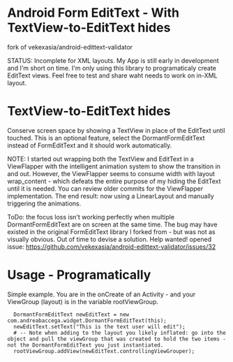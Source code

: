 # Android Form EditText - With TextView-to-EditText hides

fork of vekexasia/android-edittext-validator


STATUS: Incomplete for XML layouts. My App is still early in development and I'm short on time. I'm only using this library to programaticaly create EditText views.  Feel free to test and share waht needs to work on in-XML layout.


# TextView-to-EditText hides

Conserve screen space by showing a TextView in place of the EditText until touched.  This is an optional feature, select the DormantFormEditText instead of FormEditText and it should work automatically.

NOTE: I started out wrapping both the TextView and EditText in a ViewFlapper with the intelligent animation system to show the transition in and out.  However, the ViewFlapper seems to consume width with layout wrap_content - which defeats the entire purpose of my hiding the EditText until it is needed.  You can review older commits for the ViewFlapper implementation.  The end result: now using a LinearLayout and manually triggering the animations.

ToDo: the focus loss isn't working perfectly when multiple DormantFormEditText are on screen at the same time. The bug may have existed in the original FormEditText library I forked from - but was not as visually obvious. Out of time to devise a solution. Help wanted!  opened issue: https://github.com/vekexasia/android-edittext-validator/issues/32

# Usage - Programatically

Simple example. You are in the onCreate of an Activity - and your ViewGroup (layout) is in the variable rootViewGroup.

      DormantFormEditText newEditText = new com.andreabaccega.widget.DormantFormEditText(this);
      newEditText.setText("This is the text user will edit");
      # -- Note when adding to the layout you likely inflated: go into the object and pull the viewGroup that was created to hold the two items - not the DormantFormEditText you just instantiated.
      rootViewGroup.addView(newEditText.controllingViewGrouper);

